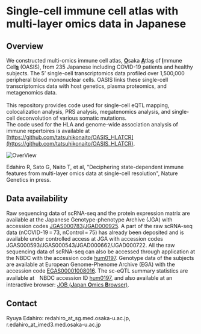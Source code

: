 # Single-cell immune cell atlas with multi-layer omics data in Japanese

## Overview
We constructed multi-omics immune cell atlas, <ins>**O**</ins>saka <ins>**A**</ins>tla<ins>**s**</ins> of <ins>**I**</ins>mmune Cell<ins>**s**</ins> (OASIS), from 235 Japanese including COVID-19 patients and healthy subjects. The 5’ single-cell transcriptomics data profiled over 1,500,000 peripheral blood mononuclear cells. OASIS links these single-cell transcriptomics data with host genetics, plasma proteomics, and metagenomics data.\
\
This repository provides code used for single-cell eQTL mapping, colocalization analysis, PRS analysis, megatenomics analysis, and single-cell deconvolution of various somatic mutations.\
The code used for the HLA and genome-wide association analysis of immune repertoires is available at [https://github.com/tatsuhikonaito/OASIS_HLATCR](https://github.com/tatsuhikonaito/OASIS_HLATCR).

![OverView](https://github.com/user-attachments/assets/92d898a9-1bdd-4643-935f-dda6fd3b4a72)

Edahiro R, Sato G, Naito T, et al, "Deciphering state-dependent immune features from multi-layer omics data at single-cell resolution", Nature Genetics in press. 

## Data availability
Raw sequencing data of scRNA-seq and the protein expression matrix are available at the Japanese Genotype-phenotype Archive (JGA) with accession codes [JGAS000783](https://ddbj.nig.ac.jp/search/entry/jga-study/JGAS000783)/[JGAD000925](https://ddbj.nig.ac.jp/search/entry/jga-dataset/JGAD000925). A part of the raw scRNA-seq data (nCOVID-19 = 73, nControl = 75) has already been deposited and is available under controlled access at JGA with accession codes JGAS000593/JGAS000543/JGAD000662/JGAD000722. All the raw sequencing data of scRNA-seq can also be accessed through application at the NBDC with the accession code [hum0197](https://humandbs.biosciencedbc.jp/en/hum0197-latest). Genotype data of the subjects are available at European Genome-Phenome Archive (EGA) with the accession code [EGAS00001008016](https://ega-archive.org/studies/EGAS00001008016). The sc-eQTL summary statistics are available at　NBDC accession ID [hum0197](https://humandbs.biosciencedbc.jp/en/hum0197-latest), and also available at an interactive browser: [JOB (<ins>**J**</ins>apan <ins>**O**</ins>mics <ins>**B**</ins>rowser)](https://japan-omics.jp/).

## Contact
Ryuya Edahiro: redahiro_at_sg.med.osaka-u.ac.jp, r.edahiro_at_imed3.med.osaka-u.ac.jp
